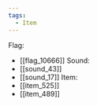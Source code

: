 ```yaml
---
tags:
  - Item
---
```

Flag:
- [[flag_10666]]
Sound:
- [[sound_43]]
- [[sound_17]]
Item:
- [[item_525]]
- [[item_489]]
